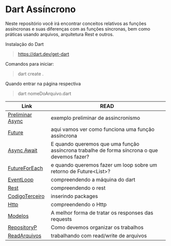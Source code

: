 # Dart Assíncrono

Neste repositório você irá encontrar conceitos relativos as funções assíncronas e suas diferenças com as funções síncronas, bem como práticas usando arquivos, arquitetura Rest e outros.


Instalação do Dart
> https://dart.dev/get-dart

Comandos para iniciar:
> dart create .

Quando entrar na página respectiva
> dart nomeDoArquivo.dart



| Link | READ |
| ----- | ----- |
| [Preliminar Async] | exemplo preliminar de assincronismo |
| [Future] | aqui vamos ver como funciona uma função assíncrona |
| [Async Await] | E quando queremos que uma função assíncrona trabalhe de forma síncrona o que devemos fazer? |
| [FutureForEach] | e quando queremos fazer um loop sobre um retorno de Future<List<T>>? |
| [EventLoop] | compreendendo a máquina do dart |
| [Rest] | compreendendo o rest |
| [CodigoTerceiro] | inserindo packages |
| [Http] | compreendendo o Http |
| [Modelos] | A melhor forma de tratar os responses das requests |
| [RepositoryP] | Como devemos organizar os trabalhos |
| [ReadArquivos] | trabalhando com read/write de arquivos |




[Preliminar Async]: <https://github.com/jcarloscody/dart_Assincrono/tree/main/lib/1-async>
[Future]: <https://github.com/jcarloscody/dart_Assincrono/tree/main/lib/2-future>
[Async Await]: <https://github.com/jcarloscody/dart_Assincrono/tree/main/lib/3-async_await>
[FutureForEach]: <https://github.com/jcarloscody/dart_Assincrono/tree/main/lib/4-futureForEach>
[EventLoop]: <https://github.com/jcarloscody/dart_Assincrono/tree/main/lib/5-eventLoop_VMDART>
[Rest]: <https://github.com/jcarloscody/dart_Assincrono/tree/main/lib/6-rest_restFull>
[CodigoTerceiro]: <https://github.com/jcarloscody/dart_Assincrono/tree/main/lib/7-adicionandoCodigoTerc>
[Http]: <https://github.com/jcarloscody/dart_Assincrono/tree/main/lib/8-trabalhandoHttp>
[Modelos]: <https://github.com/jcarloscody/dart_Assincrono/tree/main/lib/9-modelos>
[RepositoryP]: <https://github.com/jcarloscody/dart_Assincrono/tree/main/lib/10-repository_pattern>
[ReadArquivos]: <https://github.com/jcarloscody/dart_Assincrono/tree/main/lib/11-readArquivos>

